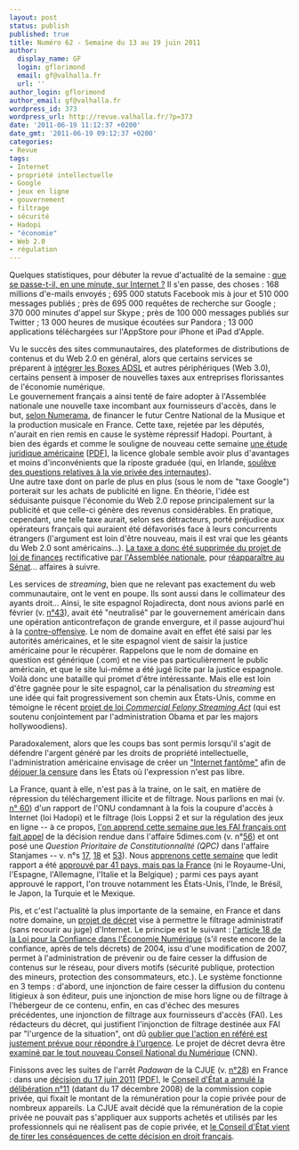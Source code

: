 ```yaml
---
layout: post
status: publish
published: true
title: Numéro 62 - Semaine du 13 au 19 juin 2011
author:
  display_name: GF
  login: gflorimond
  email: gf@valhalla.fr
  url: ''
author_login: gflorimond
author_email: gf@valhalla.fr
wordpress_id: 373
wordpress_url: http://revue.valhalla.fr/?p=373
date: '2011-06-19 11:12:37 +0200'
date_gmt: '2011-06-19 09:12:37 +0200'
categories:
- Revue
tags:
- Internet
- propriété intellectuelle
- Google
- jeux en ligne
- gouvernement
- filtrage
- sécurité
- Hadopi
- "économie"
- Web 2.0
- régulation
---
```

<p>Quelques statistiques, pour débuter la revue d'actualité de la semaine : <a href="http://www.pcinpact.com/actu/news/64113-internet-60-secondes-emails-google-facebook.htm">que se passe-t-il, en une minute, sur Internet ?</a> Il s'en passe, des choses : 168 millions d'e-mails envoyés ; 695 000 statuts Facebook mis à jour et 510 000 messages publiés ; près de 695 000 requêtes de recherche sur Google ; 370 000 minutes d'appel sur Skype ; près de 100 000 messages publiés sur Twitter ; 13 000 heures de musique écoutées sur Pandora ; 13 000 applications téléchargées sur l'AppStore pour iPhone et iPad d'Apple.</p>
<p>Vu le succès des sites communautaires, des plateformes de distributions de contenus et du Web 2.0 en général, alors que certains services se préparent à <a href="http://www.silicon.fr/picasa-deezer-les-services-web-debarquent-sur-les-%E2%80%98boxes%E2%80%99-53750.html">intégrer les Boxes ADSL</a> et autres périphériques (Web 3.0), certains pensent à imposer de nouvelles taxes aux entreprises florissantes de l'économie numérique.<br />
Le gouvernement français a ainsi tenté de faire adopter à l'Assemblée nationale une nouvelle taxe incombant aux fournisseurs d'accès, dans le but, <a href="http://www.numerama.com/magazine/19058-la-nouvelle-taxe-sur-les-fai-est-destinee-a-l-industrie-musicale.html">selon Numerama</a>, de financer le futur Centre National de la Musique et la production musicale en France. Cette taxe, rejetée par les députés, n'aurait en rien remis en cause le système répressif Hadopi. Pourtant, à bien des égards et comme le souligne de nouveau cette semaine <a href="http://www.numerama.com/magazine/19062-une-etude-publiee-dans-le-journal-de-harvard-deconseille-la-riposte-graduee.html">une étude juridique américaine</a> [<a href="http://papers.ssrn.com/sol3/Delivery.cfm/SSRN_ID1857685_code1622994.pdf?abstractid=1857685&mirid=3">PDF</a>], la licence globale semble avoir plus d'avantages et moins d'inconvénients que la riposte graduée (qui, en Irlande, <a href="http://www.numerama.com/magazine/19091-300-innocents-avertis-la-riposte-graduee-a-du-plomb-dans-l-aile-en-irlande.html">soulève des questions relatives à la vie privée des internautes</a>).<br />
Une autre taxe dont on parle de plus en plus (sous le nom de "taxe Google") porterait sur les achats de publicité en ligne. En théorie, l'idée est séduisante puisque l'économie du Web 2.0 repose principalement sur la publicité et que celle-ci génère des revenus considérables. En pratique, cependant, une telle taxe aurait, selon ses détracteurs, porté préjudice aux opérateurs français qui auraient été défavorisés face à leurs concurrents étrangers (l'argument est loin d'être nouveau, mais il est vrai que les géants du Web 2.0 sont américains...). <a href="http://www.numerama.com/magazine/19061-la-suppression-de-la-taxe-google-rejouit-les-acteurs-du-net.html">La taxe a donc été supprimée du projet de loi de finances</a> rectificative <a href="http://www.pcinpact.com/actu/news/64088-taxe-publicite-internet-google-laure-de-la-raudiere.htm">par l'Assemblée nationale</a>, pour <a href="http://www.numerama.com/magazine/19082-la-taxe-google-fait-son-retour-au-senat.html">réapparaître au Sénat</a>... affaires à suivre.</p>
<p>Les services de <i>streaming</i>, bien que ne relevant pas exactement du web communautaire, ont le vent en poupe. Ils sont aussi dans le collimateur des ayants droit... Ainsi, le site espagnol Rojadirecta, dont nous avions parlé en février (v. <a href="http://revue.valhalla.fr/numeros/43/">n°43</a>), avait été "neutralisé" par le gouvernement américain dans une opération anticontrefaçon de grande envergure, et il passe aujourd'hui à la <a href="http://www.numerama.com/magazine/19055-le-site-de-streaming-rojadirecta-passe-a-l-offensive-pour-se-defendre.html">contre-offensive</a>. Le nom de domaine avait en effet été saisi par les autorités américaines, et le site espagnol vient de saisir la justice américaine pour le récupérer. Rappelons que le nom de domaine en question est générique (.com) et ne vise pas particulièrement le public américain, et que le site lui-même a été jugé licite par la justice espagnole. Voilà donc une bataille qui promet d'être intéressante. Mais elle est loin d'être gagnée pour le site espagnol, car la pénalisation du <i>streaming</i> est une idée qui fait progressivement son chemin aux États-Unis, comme en témoigne le récent <a href="http://www.pcinpact.com/actu/news/64164-etatsunis-penalisation-streaming-s978-senat.htm">projet de loi <i>Commercial Felony Streaming Act</i></a> (qui est soutenu conjointement par l'administration Obama et par les majors hollywoodiens). </p>
<p>Paradoxalement, alors que les coups bas sont permis lorsqu'il s'agit de défendre l'argent généré par les droits de propriété intellectuelle, l'administration américaine envisage de créer un <a href="http://www.zdnet.fr/actualites/internet-fantome-des-projets-de-reseaux-pour-contourner-la-censure-39761674.htm">"Internet fantôme"</a> afin de <a href="http://www.numerama.com/magazine/19068-les-etats-unis-planchent-sur-un-internet-fantome-pour-dejouer-la-censure.html">déjouer la censure</a> dans les États où l'expression n'est pas libre.</p>
<p>La France, quant à elle, n'est pas à la traine, on le sait, en matière de répression du téléchargement illicite et de filtrage. Nous parlions en mai (v. <a href="http://revue.valhalla.fr/numeros/60/">n° 60</a>) d'un rapport de l'ONU condamnant à la fois la coupure d'accès à Internet (loi Hadopi) et le filtrage (lois Loppsi 2 et sur la régulation des jeux en ligne -- à ce propos, <a href="http://www.pcinpact.com/actu/news/64141-qpc-arjel-stanjames-fivedimes-5dimes.htm">l'on apprend cette semaine que les FAI français ont fait appel</a> de la décision rendue dans l'affaire 5dimes.com (v. n°<a href="http://revue.valhalla.fr/numeros/56/">56</a>) et ont posé une <i>Question Prioritaire de Constitutionnalité (QPC)</i> dans l'affaire Stanjames -- v. n°s <a href="http://revue.valhalla.fr/numeros/17/">17</a>, <a href="http://revue.valhalla.fr/numeros/18/">18</a> et <a href="http://revue.valhalla.fr/numeros/53/">53</a>). Nous <a href="http://www.pcinpact.com/actu/news/64126-41-pays-liberte-expression-internet-riposte-graduee.htm">apprenons cette semaine</a> que ledit rapport a été <a href="http://www.numerama.com/magazine/19067-41-pays-approuvent-le-rapport-de-l-onu-sur-la-liberte-et-internet-pas-la-france.html">approuvé par 41 pays, mais pas la France</a> (ni le Royaume-Uni, l'Espagne, l'Allemagne, l'Italie et la Belgique) ; parmi ces pays ayant approuvé le rapport, l'on trouve notamment les États-Unis, l'Inde, le Brésil, le Japon, la Turquie et le Mexique.</p>
<p>Pis, et c'est l'actualité la plus importante de la semaine, en France et dans notre domaine, un <a href="http://www.pcinpact.com/actu/news/64126-41-pays-liberte-expression-internet-riposte-graduee.htm">projet de décret</a> vise à permettre le filtrage administratif (sans recourir au juge) d'Internet. Le principe est le suivant : <a href="http://www.numerama.com/magazine/19074-un-decret-pour-generaliser-le-filtrage-sans-controle-du-juge.html">l'article 18 de la Loi pour la Confiance dans l'Économie Numérique</a> (s'il reste encore de la confiance, après de tels décrets) de 2004, issu d'une modification de 2007, permet à l'administration de prévenir ou de faire cesser la diffusion de contenus sur le réseau, pour divers motifs (sécurité publique, protection des mineurs, protection des consommateurs, etc.). Le système fonctionne en 3 temps : d'abord, une injonction de faire cesser la diffusion du contenu litigieux à son éditeur, puis une injonction de mise hors ligne ou de filtrage à l'hébergeur de ce contenu, enfin, en cas d'échec des mesures précédentes, une injonction de filtrage aux fournisseurs d'accès (FAI). Les rédacteurs du décret, qui justifient l'injonction de filtrage destinée aux FAI par "l'urgence de la situation", ont dû <a href="http://www.pcinpact.com/actu/news/64144-decret-projet-cnn-eric-besson.htm">oublier que l'action en référé est justement prévue pour répondre à l'urgence</a>. Le projet de décret devra être <a href="http://www.numerama.com/magazine/19083-le-decret-sur-le-filtrage-generalise-tance-par-la-quadrature-du-net.html">examiné par le tout nouveau Conseil National du Numérique</a> (CNN).</p>
<p>Finissons avec les suites de l'arrêt <i>Padawan</i> de la CJUE (v. <a href="http://revue.valhalla.fr/numeros/28/">n°28</a>) en France : dans une <a href="http://www.pcinpact.com/actu/news/64171-copie-privee-conseil-detat-professionnels.htm">décision du 17 juin 2011</a> [<a href="http://www.pcinpact.com/media/CE%2017%20juin%202011.pdf">PDF</a>], le <a href="http://www.zdnet.fr/actualites/copie-privee-le-conseil-d-etat-exonere-les-professionnels-39761742.htm">Conseil d'État a annulé la délibération n°11</a> (datant du 17 décembre 2008) de la commission copie privée, qui fixait le montant de la rémunération pour la copie privée pour de nombreux appareils. La CJUE avait décidé que la rémunération de la copie privée ne pouvait pas s'appliquer aux supports achetés et utilisés par les professionnels qui ne réalisent pas de copie privée, et <a href="http://t.co/zYpEenf">le Conseil d'État vient de tirer les conséquences de cette décision en droit français</a>.</p>
